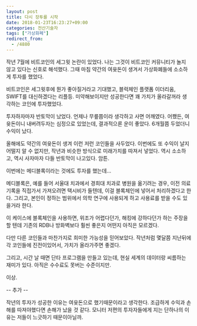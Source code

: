 ```yaml
---
layout: post
title: 다시 장투를 시작
date: 2018-01-23T16:23:27+09:00
categories: 전산기술자
tags: ["가상화폐"]
redirect_from:
  - /4880
---
```


작년 7월에 비트코인의 세그윗 논란이 있었다. 나는 그것이 비트코인 커뮤니티가 놀지 않고 있다는 신호로 해석했다. 그때 마침 약간의 여윳돈이 생겨서 가상화폐들에 소소하게 투자를 했었다.

비트코인은 세그윗후에 뭔가 좋아질거라고 기대했고, 블럭체인 플랫폼 이더리움, SWIFT를 대신하겠다는 리플등. 미약해보이지만 성공한다면 꽤 가치가 올라갈꺼라 생각하는 코인에 투자했었다.

 

투자하자마자 반토막이 났었다. 언제나 무릎쯤이라 생각하고 사면 어깨였다. 어쨌든, 여윳돈이니 내버려두자는 심정으로 있었는데, 결과적으론 운이 좋았다. 6개월쯤 두었더니 수익이 났다.

 

올해에도 약간의 여윳돈이 생겨 이런 저런 코인들을 사두었다. 이번에도 또 수익이 날지 어떨지 알 수 없지만, 작년과 비슷한 방식으로 미래가치를 따져서 넣었다. 역시 소소하고, 역시 사자마자 다들 반토막이 나고있다. 암튼.

 

이번에는 메디블록이라는 것에도 투자를 했는데...

메디블록은, 예를 들어 서울대 치과에서 경희대 치과로 병원을 옮기려는 경우, 이전 의료기록을 직접가서 가져오려면 택시비가 들텐데, 이걸 블록체인에 넣어서 처리하겠다고 한다. 그리고, 본인이 정하는 범위에서 의학 연구에 사용되게 하고 사용료를 받을 수도 있을거라 한다.

이 케이스에 블록체인을 사용하면, 위조가 어렵다던가, 해킹에 강하다던가 하는 주장을 할 텐데 기존의 RDB나 방화벽보다 훨씬 좋은지 어떤지 아직은 모르겠다.

다만 다른 코인들과 마찬가지로 희미한 가능성을 믿어보았다. 작년처럼 몇달쯤 지난뒤에 각 코인들에 진전이있어서, 가치가 올라가주면 좋겠다.

 

그리고, 시간 날 때면 단타 프로그램을 만들고 있는데, 현실 세계의 데이터랑 씨름하는 재미가 있다. 아직은 수수료도 못버는 수준이지만.

 

이상.

 

-- 추가 --

작년의 투자가 성공한 이유는 여윳돈으로 했기때문이라고 생각한다. 조급하게 수익과 손해를 따져야했다면 손해가 났을 것 같다. 모니터 저편의 투자자들에게 지는 단하나의 이유는 저들이 느긋하기 때문이아닐까.
